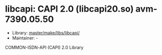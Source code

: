 # libcapi: CAPI 2.0 (libcapi20.so) avm-7390.05.50
 - Library: [master/make/libs/libcapi/](https://github.com/Freetz-NG/freetz-ng/tree/master/make/libs/libcapi/)
 - Maintainer: -

COMMON-ISDN-API (CAPI) 2.0 Library
